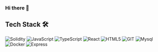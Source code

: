 ### Hi there 👋
<h2> Tech Stack 🛠 </h2>


<img alt="Solidity" src ="https://img.shields.io/badge/Solidity-black.svg?&style=for-the-badge&logo=Solidity&logoColor=white"/>
<img alt="JavaScript" src ="https://img.shields.io/badge/JavaScript-yellow.svg?&style=for-the-badge&logo=JavaScript&logoColor=white"/>
<img alt="TypeScript" src ="https://img.shields.io/badge/TypeScript-blue.svg?&style=for-the-badge&logo=TypeScript&logoColor=white"/>
<img alt="React" src ="https://img.shields.io/badge/React-blue.svg?&style=for-the-badge&logo=React&logoColor=white"/>
<img alt="HTML5" src ="https://img.shields.io/badge/HTML5-orange.svg?&style=for-the-badge&logo=HTML5&logoColor=white"/>
<img alt="GIT" src ="https://img.shields.io/badge/GIT-red.svg?&style=for-the-badge&logo=GIT&logoColor=white"/>
<img alt="Mysql" src ="https://img.shields.io/badge/Mysql-blue.svg?&style=for-the-badge&logo=Mysql&logoColor=white"/>
<img alt="Docker" src ="https://img.shields.io/badge/Docker-blue.svg?&style=for-the-badge&logo=Docker&logoColor=white"/>
<img alt="Express" src ="https://img.shields.io/badge/Express-green.svg?&style=for-the-badge&logo=Express&logoColor=white"/>
<!--
**woojinShim/woojinShim** is a ✨ _special_ ✨ repository because its `README.md` (this file) appears on your GitHub profile.

Here are some ideas to get you started:

- 🔭 I’m currently working on ...
- 🌱 I’m currently learning ...
- 👯 I’m looking to collaborate on ...
- 🤔 I’m looking for help with ...
- 💬 Ask me about ...
- 📫 How to reach me: ...
- 😄 Pronouns: ...
- ⚡ Fun fact: ...
-->
